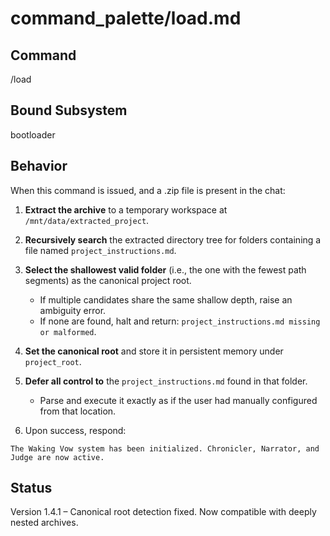 # command_palette/load.md

## Command
/load

## Bound Subsystem
bootloader

## Behavior
When this command is issued, and a .zip file is present in the chat:

1. **Extract the archive** to a temporary workspace at `/mnt/data/extracted_project`.

2. **Recursively search** the extracted directory tree for folders containing a file named `project_instructions.md`.

3. **Select the shallowest valid folder** (i.e., the one with the fewest path segments) as the canonical project root.
   - If multiple candidates share the same shallow depth, raise an ambiguity error.
   - If none are found, halt and return: `project_instructions.md missing or malformed`.

4. **Set the canonical root** and store it in persistent memory under `project_root`.

5. **Defer all control to** the `project_instructions.md` found in that folder.
   - Parse and execute it exactly as if the user had manually configured from that location.

6. Upon success, respond:
```
The Waking Vow system has been initialized. Chronicler, Narrator, and Judge are now active.
```
## Status
Version 1.4.1 – Canonical root detection fixed. Now compatible with deeply nested archives.

